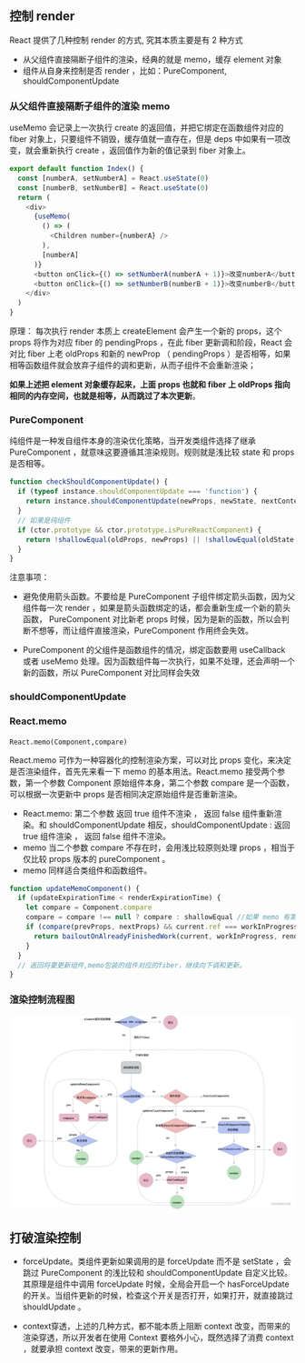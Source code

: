 ## 控制 render

React 提供了几种控制 render 的方式, 究其本质主要是有 2 种方式

- 从父组件直接隔断子组件的渲染，经典的就是 memo，缓存 element 对象
- 组件从自身来控制是否 render ，比如：PureComponent, shouldComponentUpdate

### 从父组件直接隔断子组件的渲染 memo

useMemo 会记录上一次执行 create 的返回值，并把它绑定在函数组件对应的 fiber 对象上，只要组件不销毁，缓存值就一直存在，但是 deps 中如果有一项改变，就会重新执行 create ，返回值作为新的值记录到 fiber 对象上。

```js
export default function Index() {
  const [numberA, setNumberA] = React.useState(0)
  const [numberB, setNumberB] = React.useState(0)
  return (
    <div>
      {useMemo(
        () => (
          <Children number={numberA} />
        ),
        [numberA]
      )}
      <button onClick={() => setNumberA(numberA + 1)}>改变numberA</button>
      <button onClick={() => setNumberB(numberB + 1)}>改变numberB</button>
    </div>
  )
}
```

原理： 每次执行 render 本质上 createElement 会产生一个新的 props，这个 props 将作为对应 fiber 的 pendingProps ，在此 fiber 更新调和阶段，React 会对比 fiber 上老 oldProps 和新的 newProp （ pendingProps ）是否相等，如果相等函数组件就会放弃子组件的调和更新，从而子组件不会重新渲染；

**如果上述把 element 对象缓存起来，上面 props 也就和 fiber 上 oldProps 指向相同的内存空间，也就是相等，从而跳过了本次更新**。

### PureComponent

纯组件是一种发自组件本身的渲染优化策略，当开发类组件选择了继承 PureComponent ，就意味这要遵循其渲染规则。规则就是浅比较 state 和 props 是否相等。

```js
function checkShouldComponentUpdate() {
  if (typeof instance.shouldComponentUpdate === 'function') {
    return instance.shouldComponentUpdate(newProps, newState, nextContext) /* shouldComponentUpdate 逻辑 */
  }
  // 如果是纯组件
  if (ctor.prototype && ctor.prototype.isPureReactComponent) {
    return !shallowEqual(oldProps, newProps) || !shallowEqual(oldState, newState)
  }
}
```

注意事项：

- 避免使用箭头函数。不要给是 PureComponent 子组件绑定箭头函数，因为父组件每一次 render ，如果是箭头函数绑定的话，都会重新生成一个新的箭头函数， PureComponent 对比新老 props 时候，因为是新的函数，所以会判断不想等，而让组件直接渲染，PureComponent 作用终会失效。

- PureComponent 的父组件是函数组件的情况，绑定函数要用 useCallback 或者 useMemo 处理。因为函数组件每一次执行，如果不处理，还会声明一个新的函数，所以 PureComponent 对比同样会失效

### shouldComponentUpdate

### React.memo

`React.memo(Component,compare)`

React.memo 可作为一种容器化的控制渲染方案，可以对比 props 变化，来决定是否渲染组件，首先先来看一下 memo 的基本用法。React.memo 接受两个参数，第一个参数 Component 原始组件本身，第二个参数 compare 是一个函数，可以根据一次更新中 props 是否相同决定原始组件是否重新渲染。

- React.memo: 第二个参数 返回 true 组件不渲染 ， 返回 false 组件重新渲染。和 shouldComponentUpdate 相反，shouldComponentUpdate : 返回 true 组件渲染 ， 返回 false 组件不渲染。
- memo 当二个参数 compare 不存在时，会用浅比较原则处理 props ，相当于仅比较 props 版本的 pureComponent 。
- memo 同样适合类组件和函数组件。

```js
function updateMemoComponent() {
  if (updateExpirationTime < renderExpirationTime) {
    let compare = Component.compare
    compare = compare !== null ? compare : shallowEqual //如果 memo 有第二个参数，则用二个参数判定，没有则浅比较props是否相等。
    if (compare(prevProps, nextProps) && current.ref === workInProgress.ref) {
      return bailoutOnAlreadyFinishedWork(current, workInProgress, renderExpirationTime) //已经完成工作停止向下调和节点。
    }
  }
  // 返回将要更新组件,memo包装的组件对应的fiber，继续向下调和更新。
}
```

### 渲染控制流程图
![](../../../Images//react//render%E6%8E%A7%E5%88%B6.png)


## 打破渲染控制
- forceUpdate。类组件更新如果调用的是 forceUpdate 而不是 setState ，会跳过 PureComponent 的浅比较和 shouldComponentUpdate 自定义比较。其原理是组件中调用 forceUpdate 时候，全局会开启一个 hasForceUpdate 的开关。当组件更新的时候，检查这个开关是否打开，如果打开，就直接跳过 shouldUpdate 。

- context穿透，上述的几种方式，都不能本质上阻断 context 改变，而带来的渲染穿透，所以开发者在使用 Context 要格外小心，既然选择了消费 context ，就要承担 context 改变，带来的更新作用。
